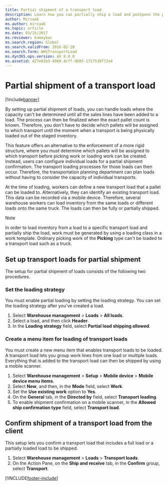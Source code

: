 ```yaml
---
title: Partial shipment of a transport load
description: Learn how you can partially ship a load and postpone the planning of capacity for the load with an outline on setting up transport loads for partial shipment.
author: Mirzaab
ms.author: mirzaab
ms.topic: article
ms.date: 03/15/2017
ms.reviewer: kamaybac
ms.search.region: Global
ms.search.validFrom: 2016-02-28
ms.search.form: WHSTransportLoad
ms.dyn365.ops.version: AX 8.0.0
ms.assetid: 427e01b3-4968-4cff-9b85-1717530f72e4
---
```


# Partial shipment of a transport load

[!include[banner](../includes/banner.md)]

By setting up partial shipment of loads, you can handle loads where the capacity can't be determined until all the sales lines have been added to a load. The process can then be finalized when the exact pallet count is known. Therefore, you don't have to decide which pallets will be assigned to which transport until the moment when a transport is being physically loaded out of the staged inventory.

This feature offers an alternative to the enforcement of a more rigid structure, where you must determine which pallets will be assigned to which transport before picking work or loading work can be created. Instead, users can configure individual loads for a partial shipment confirmation. The transport loading processes for those loads can then occur. Therefore, the transportation planning department can plan loads without having to consider the capacity of individual transports.

At the time of loading, workers can define a new transport load that a pallet can be loaded to. Alternatively, they can identify an existing transport load. This data can be recorded via a mobile device. Therefore, several warehouse workers can load inventory from the same loads or different loads onto the same truck. The loads can then be fully or partially shipped.

> [!NOTE] 
> In order to load inventory from a load to a specific transport load and partially ship the load, work must be generated by using a loading class in a work template. Ordinary picking work of the **Picking** type can't be loaded to a transport load such as a truck.

## Set up transport loads for partial shipment

The setup for partial shipment of loads consists of the following two procedures.

### Set the loading strategy

You must enable partial loading by setting the loading strategy. You can set the loading strategy after you've created a load.

1. Select **Warehouse management** \> **Loads** \> **All loads**.
2. Select a load, and then click **Header**.
3. In the **Loading strategy** field, select **Partial load shipping allowed**.

### Create a menu item for loading of transport loads

You must create a new menu item that enables transport loads to be loaded. A transport load lets you group work lines from one load or multiple loads. Everything that is added to the transport load can then be shipped by using a mobile scanner.

1. Select **Warehouse management** \> **Setup** \> **Mobile device** \> **Mobile device menu items**.
2. Select **New**, and then, in the **Mode** field, select **Work**.
3. Set the **Use existing work** option to **Yes**.
4. On the **General** tab, in the **Directed by** field, select **Transport loading**.
5. To enable shipment confirmation on a mobile scanner, in the **Allowed ship confirmation type** field, select **Transport load**.

## Confirm shipment of a transport load from the client

This setup lets you confirm a transport load that includes a full load or a partially loaded load to be shipped.

1. Select **Warehouse management** \> **Loads** \> **Transport loads**.
2. On the Action Pane, on the **Ship and receive** tab, in the **Confirm** group, select **Transport**.


[!INCLUDE[footer-include](../../includes/footer-banner.md)]